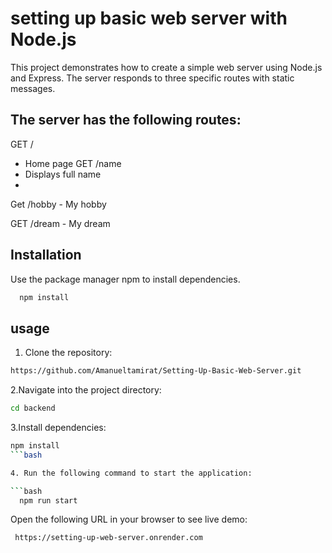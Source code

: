 # setting up basic web server with Node.js
This project demonstrates how to create a simple web server using Node.js and Express. The server responds to three specific routes with static messages.

## The server has the following routes:
 GET /
   - Home page
 GET /name
   - Displays full name
   - 
 Get /hobby
    - My hobby
     
 GET /dream
    - My dream
    
## Installation
Use the package manager npm to install dependencies.
   ```bash
     npm install
   ```
## usage
1. Clone the repository:
```bash
https://github.com/Amanueltamirat/Setting-Up-Basic-Web-Server.git
```
2.Navigate into the project directory:
```bash
cd backend
```
3.Install dependencies:

```bash
npm install
```bash

4. Run the following command to start the application:

```bash
  npm run start
```
Open the following URL in your browser to see live demo:
```
 https://setting-up-web-server.onrender.com
```
